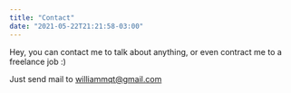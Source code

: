 ```yaml
---
title: "Contact"
date: "2021-05-22T21:21:58-03:00"
---
```


Hey, you can contact me to talk about anything, or even contract me to a freelance job :)

Just send mail to [williammqt@gmail.com](mailto:williammqt@gmail.com)